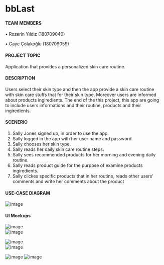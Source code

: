 # bbLast

#### TEAM MEMBERS
  • Rozerin Yıldız (180709040)
  
  • Gaye Çolakoğlu (180709059)


#### PROJECT TOPIC
  Application that provides a personalized skin care routine.


#### DESCRIPTION
  Users select their skin type and then the app provide a skin care routine with skin care stuffs that for their skin type. Moreover users are informed about products ingiredients. The end of the this project, this app are going to 
include users informations and their routine, products and their ingiredients.


#### SCENERIO
  1. Sally Jones signed up, in order to use the app.
  2. Sally logged in the app with her user name and password.
  3. Sally chooses her skin type.
  4. Sally reads her daily skin care routine steps.
  5. Sally sees recommended products for her morning and evening daily routine.
  6. Sally reads product guide for the purpose of examine products ingiredients. 
  7. Sally clickes specific products that in her routine, reads other users’ comments and write her comments about the product
  
  
 #### USE-CASE DIAGRAM
 
![image](https://user-images.githubusercontent.com/55553433/152352418-2f904f9a-b8aa-45f0-bf91-7c5006b3cfdb.png)


#### UI Mockups

![image](https://user-images.githubusercontent.com/55553433/152352664-a4208d7f-dc4a-4616-9bd1-1db6c5f76ed7.png)  
![image](https://userimages.githubusercontent.com/55553433/152352724-c461e6a8-ffde-49d5-b11a-79323b426e0a.png)  

![image](https://user-images.githubusercontent.com/55553433/152353364-e33e6db7-8b9d-4a72-b8aa-1fb0a48adc67.png)  
![image](https://userimages.githubusercontent.com/55553433/152352796-f97e4476-4447-4db8-b368-0746fb75e69b.png) 

![image](https://user-images.githubusercontent.com/55553433/152352919-131559ae-603a-43e9-803e-e9221d9d407c.png) 
![image](https://userimages.githubusercontent.com/55553433/152352969-1385b309-abe8-4cb8-a696-a008b4f198db.png)




